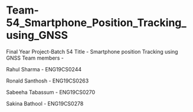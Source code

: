 # Team-54_Smartphone_Position_Tracking_using_GNSS

Final Year Project-Batch 54 Title - Smartphone position Tracking using GNSS Team members -

Rahul Sharma - ENG19CS0244

Ronald Santhosh - ENG19CS0263

Sabeeha Tabassum - ENG19CS0270

Sakina Bathool - ENG19CS0278
